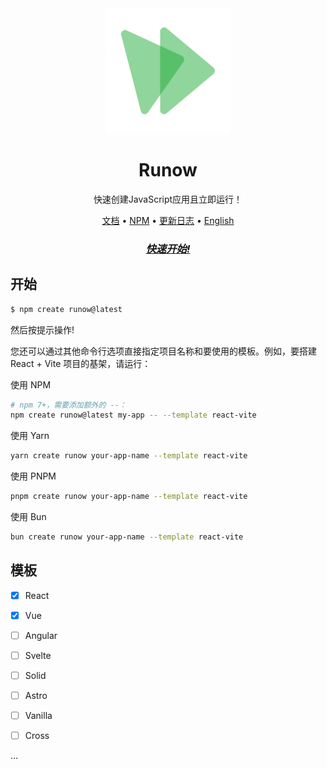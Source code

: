 <div align="center">
  <a href="https://runow.dev/"><img src="https://github.com/runowjs/.github/blob/main/logo.svg" alt="Runow logo" width="200"></a>

# Runow

快速创建JavaScript应用且立即运行！

[文档](https://runow.dev/) •
[NPM](https://www.npmjs.com/package/create-runow) •
[更新日志](https://github.com/runowjs/runow/blob/main/CHANGELOG.md) •
[English](https://github.com/runowjs/runow/blob/main/README.md)

### [_快速开始!_](https://runow.dev/guide/getting-started)
</div>


## 开始

```bash
$ npm create runow@latest
```

然后按提示操作!

您还可以通过其他命令行选项直接指定项目名称和要使用的模板。例如，要搭建 React + Vite 项目的基架，请运行：

使用 NPM
```bash
# npm 7+，需要添加额外的 --：
npm create runow@latest my-app -- --template react-vite
```

使用 Yarn
```bash
yarn create runow your-app-name --template react-vite
```

使用 PNPM
```bash
pnpm create runow your-app-name --template react-vite
```

使用 Bun
```bash
bun create runow your-app-name --template react-vite
```

## 模板

- [x] React
- [x] Vue
- [ ] Angular
- [ ] Svelte
- [ ] Solid
- [ ] Astro
- [ ] Vanilla
- [ ] Cross


...